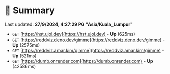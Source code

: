 # 📖 Summary
Last updated: **27/9/2024, 4:27:29 PG "Asia/Kuala_Lumpur"**

- `GET` [https://hst.ujol.dev](https://hst.ujol.dev) - **Up** (625ms)
- `GET` [https://reddviz.deno.dev/gimme](https://reddviz.deno.dev/gimme) - **Up** (2575ms)
- `GET` [https://reddviz.amar.kim/gimme](https://reddviz.amar.kim/gimme) - **Up** (521ms)
- `GET` [https://dumb.onrender.com](https://dumb.onrender.com) - **Up** (42586ms)
